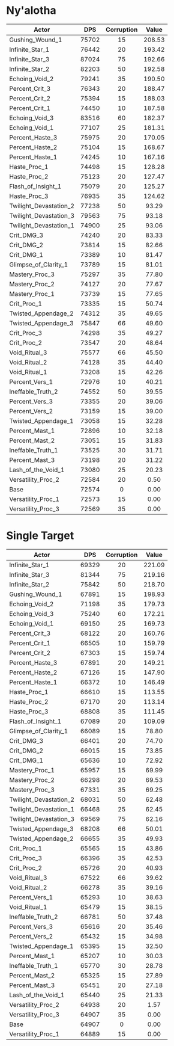 # Ny'alotha
| Actor | DPS | Corruption | Value |
|---|:---:|:---:|:---:|
|Gushing_Wound_1|75702|15|208.53|
|Infinite_Star_1|76442|20|193.42|
|Infinite_Star_3|87024|75|192.66|
|Infinite_Star_2|82203|50|192.58|
|Echoing_Void_2|79241|35|190.50|
|Percent_Crit_3|76343|20|188.47|
|Percent_Crit_2|75394|15|188.03|
|Percent_Crit_1|74450|10|187.58|
|Echoing_Void_3|83516|60|182.37|
|Echoing_Void_1|77107|25|181.31|
|Percent_Haste_3|75975|20|170.05|
|Percent_Haste_2|75104|15|168.67|
|Percent_Haste_1|74245|10|167.16|
|Haste_Proc_1|74498|15|128.28|
|Haste_Proc_2|75123|20|127.47|
|Flash_of_Insight_1|75079|20|125.27|
|Haste_Proc_3|76935|35|124.62|
|Twilight_Devastation_2|77238|50|93.29|
|Twilight_Devastation_3|79563|75|93.18|
|Twilight_Devastation_1|74900|25|93.06|
|Crit_DMG_3|74240|20|83.33|
|Crit_DMG_2|73814|15|82.66|
|Crit_DMG_1|73389|10|81.47|
|Glimpse_of_Clarity_1|73789|15|81.01|
|Mastery_Proc_3|75297|35|77.80|
|Mastery_Proc_2|74127|20|77.67|
|Mastery_Proc_1|73739|15|77.65|
|Crit_Proc_1|73335|15|50.74|
|Twisted_Appendage_2|74312|35|49.65|
|Twisted_Appendage_3|75847|66|49.60|
|Crit_Proc_3|74298|35|49.27|
|Crit_Proc_2|73547|20|48.64|
|Void_Ritual_3|75577|66|45.50|
|Void_Ritual_2|74128|35|44.40|
|Void_Ritual_1|73208|15|42.26|
|Percent_Vers_1|72976|10|40.21|
|Ineffable_Truth_2|74552|50|39.55|
|Percent_Vers_3|73355|20|39.06|
|Percent_Vers_2|73159|15|39.00|
|Twisted_Appendage_1|73058|15|32.28|
|Percent_Mast_1|72896|10|32.18|
|Percent_Mast_2|73051|15|31.83|
|Ineffable_Truth_1|73525|30|31.71|
|Percent_Mast_3|73198|20|31.22|
|Lash_of_the_Void_1|73080|25|20.23|
|Versatility_Proc_2|72584|20|0.50|
|Base|72574|0|0.00|
|Versatility_Proc_1|72573|15|0.00|
|Versatility_Proc_3|72569|35|0.00|

# Single Target
| Actor | DPS | Corruption | Value |
|---|:---:|:---:|:---:|
|Infinite_Star_1|69329|20|221.09|
|Infinite_Star_3|81344|75|219.16|
|Infinite_Star_2|75842|50|218.70|
|Gushing_Wound_1|67891|15|198.93|
|Echoing_Void_2|71198|35|179.73|
|Echoing_Void_3|75240|60|172.21|
|Echoing_Void_1|69150|25|169.73|
|Percent_Crit_3|68122|20|160.76|
|Percent_Crit_1|66505|10|159.79|
|Percent_Crit_2|67303|15|159.74|
|Percent_Haste_3|67891|20|149.21|
|Percent_Haste_2|67126|15|147.90|
|Percent_Haste_1|66372|10|146.49|
|Haste_Proc_1|66610|15|113.55|
|Haste_Proc_2|67170|20|113.14|
|Haste_Proc_3|68808|35|111.45|
|Flash_of_Insight_1|67089|20|109.09|
|Glimpse_of_Clarity_1|66089|15|78.80|
|Crit_DMG_3|66401|20|74.70|
|Crit_DMG_2|66015|15|73.85|
|Crit_DMG_1|65636|10|72.92|
|Mastery_Proc_1|65957|15|69.99|
|Mastery_Proc_2|66298|20|69.53|
|Mastery_Proc_3|67331|35|69.25|
|Twilight_Devastation_2|68031|50|62.48|
|Twilight_Devastation_1|66468|25|62.45|
|Twilight_Devastation_3|69569|75|62.16|
|Twisted_Appendage_3|68208|66|50.01|
|Twisted_Appendage_2|66655|35|49.93|
|Crit_Proc_1|65565|15|43.86|
|Crit_Proc_3|66396|35|42.53|
|Crit_Proc_2|65726|20|40.93|
|Void_Ritual_3|67522|66|39.62|
|Void_Ritual_2|66278|35|39.16|
|Percent_Vers_1|65293|10|38.63|
|Void_Ritual_1|65479|15|38.15|
|Ineffable_Truth_2|66781|50|37.48|
|Percent_Vers_3|65616|20|35.46|
|Percent_Vers_2|65432|15|34.98|
|Twisted_Appendage_1|65395|15|32.50|
|Percent_Mast_1|65207|10|30.03|
|Ineffable_Truth_1|65770|30|28.78|
|Percent_Mast_2|65325|15|27.89|
|Percent_Mast_3|65451|20|27.18|
|Lash_of_the_Void_1|65440|25|21.33|
|Versatility_Proc_2|64938|20|1.57|
|Versatility_Proc_3|64907|35|0.00|
|Base|64907|0|0.00|
|Versatility_Proc_1|64889|15|0.00|
